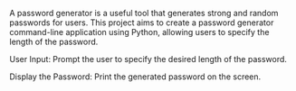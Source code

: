 A password generator is a useful tool that generates strong and random passwords for users. This project aims to create a password generator command-line application using Python, allowing users to specify the length of the password.

User Input: Prompt the user to specify the desired length of the password.

Display the Password: Print the generated password on the screen.
